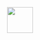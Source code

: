<div align="center">
<img width="60" src="https://cdn.jsdelivr.net/gh/devicons/devicon@latest/icons/threedsmax/threedsmax-original.svg" />        
</div>
